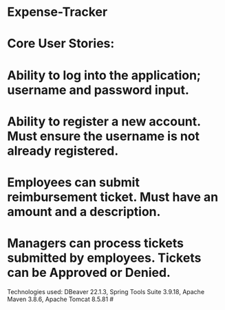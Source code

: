 # Expense-Tracker



#    Core User Stories:

#    Ability to log into the application; username and password input.
#    Ability to register a new account. Must ensure the username is not already registered.
#    Employees can submit reimbursement ticket. Must have an amount and a description.
#    Managers can process tickets submitted by employees. Tickets can be Approved or Denied.

Technologies used: DBeaver 22.1.3, Spring Tools Suite 3.9.18, Apache Maven 3.8.6, Apache Tomcat 8.5.81 #
